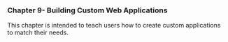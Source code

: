 ### Chapter 9- Building Custom Web Applications

This chapter is intended to teach users how to create custom applications to match their needs. 
